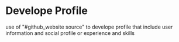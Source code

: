 # Develope Profile
use of "#github_website source" to develope profile that include user information and social profile or experience and skills
